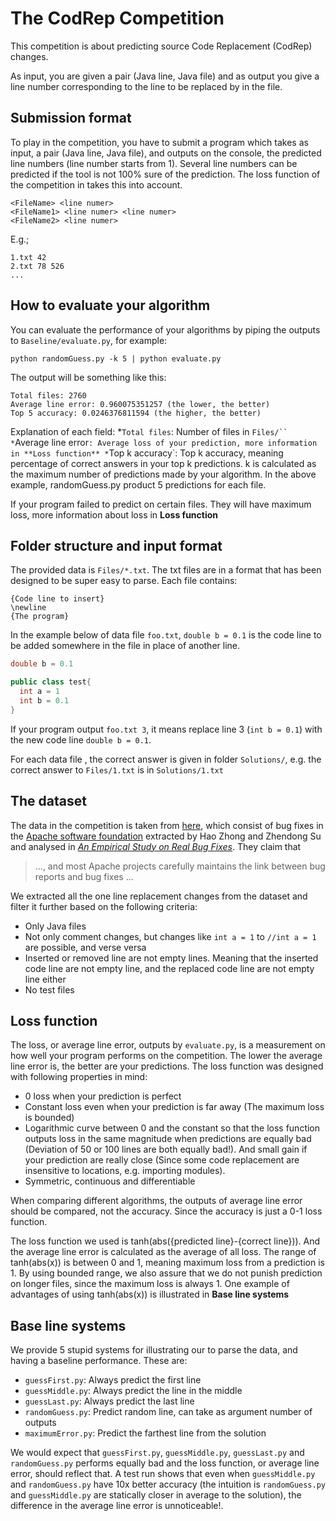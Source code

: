 # The CodRep Competition

This competition is about predicting source Code Replacement (CodRep) changes.

As input, you are given a pair (Java line, Java file) and as output you give a line number corresponding to the line to be replaced by in the file.

## Submission format

To play in the competition, you have to submit a program which takes as input, a pair (Java line, Java file), and outputs on the console, the predicted line numbers (line number starts from 1). Several line numbers can be predicted if the tool is not 100% sure of the prediction. The loss function of the competition in takes this into account.

```
<FileName> <line numer>
<FileName1> <line numer> <line numer>
<FileName2> <line numer>
```

E.g.;
```
1.txt 42
2.txt 78 526
...
```

## How to evaluate your algorithm

You can evaluate the performance of your algorithms by piping the outputs to `Baseline/evaluate.py`, for example:
```shell
python randomGuess.py -k 5 | python evaluate.py
```

The output will be something like this:
```
Total files: 2760
Average line error: 0.960075351257 (the lower, the better)
Top 5 accuracy: 0.0246376811594 (the higher, the better)
```

Explanation of each field:
*`Total files`: Number of files in `Files/``
*`Average line error`: Average loss of your prediction, more information in **Loss function**
*`Top k accuracy`: Top k accuracy, meaning percentage of correct answers in your top k predictions. k is calculated as the maximum number of predictions made by your algorithm. In the above example, randomGuess.py product 5 predictions for each file.

If your program failed to predict on certain files. They will have maximum loss, more information about loss in **Loss function**


## Folder structure and input format

The provided data is `Files/*.txt`. The txt files are in a format that has been designed to be super easy to parse.
Each file contains:
```
{Code line to insert}
\newline
{The program}
```

In the example below of data file `foo.txt`, `double b = 0.1` is the code line to be added somewhere in the file in place of another line.
```java
double b = 0.1

public class test{
  int a = 1
  int b = 0.1
}
```

If your program output `foo.txt 3`, it means replace line 3 (`int b = 0.1`) with the new code line `double b = 0.1`.

For each data file , the correct answer is given in folder `Solutions/`,  e.g. the correct answer to `Files/1.txt` is in `Solutions/1.txt`

## The dataset

The data in the competition is taken from [here](https://github.com/monperrus/real-bug-fixes-icse-2015/), which consist of bug fixes in the [Apache software foundation](http://apache.org) extracted by Hao Zhong and Zhendong Su and analysed in [*An Empirical Study on Real Bug Fixes*](http://stap.sjtu.edu.cn/images/8/86/Icse15-bugstudy.pdf). They claim that
> ..., and most Apache projects carefully maintains the link between bug reports and bug fixes ...

We extracted all the one line replacement changes from the dataset and filter it further based on the following criteria:
* Only Java files
* Not only comment changes, but changes like `int a = 1` to `//int a = 1` are possible, and verse versa
* Inserted or removed line are not empty lines. Meaning that the inserted code line are not empty line, and the replaced code line are not empty line either
* No test files


## Loss function

The loss, or average line error, outputs by `evaluate.py`, is a measurement on how well your program performs on the competition. The lower the average line error is, the better are your predictions. The loss function was designed with following properties in mind:
* 0 loss when your prediction is perfect
* Constant loss even when your prediction is far away (The maximum loss is bounded)
* Logarithmic curve between 0 and the constant so that the loss function outputs loss in the same magnitude when predictions are equally bad (Deviation of 50 or 100 lines are both equally bad!). And small gain if your prediction are really close (Since some code replacement are insensitive to locations, e.g. importing modules).
* Symmetric, continuous and differentiable

When comparing different algorithms, the outputs of average line error should be compared, not the accuracy. Since the accuracy is just a 0-1 loss function.

The loss function we used is tanh(abs({predicted line}-{correct line})). And the average line error is calculated as the average of all loss. The range of tanh(abs(x)) is between 0 and 1, meaning maximum loss from a prediction is 1. By using bounded range, we also assure that we do not punish prediction on longer files, since the maximum loss is always 1. One example of advantages of using tanh(abs(x)) is illustrated in **Base line systems**


## Base line systems

We provide 5 stupid systems for illustrating our to parse the data, and having a baseline performance. These are:
* `guessFirst.py`: Always predict the first line
* `guessMiddle.py`: Always predict the line in the middle
* `guessLast.py`: Always predict the last line
* `randomGuess.py`: Predict random line, can take as argument number of outputs
* `maximumError.py`: Predict the farthest line from the solution

We would expect that `guessFirst.py`, `guessMiddle.py`, `guessLast.py` and `randomGuess.py` performs equally bad and the loss function, or average line error, should reflect that. A test run shows that even when `guessMiddle.py` and `randomGuess.py` have 10x better accuracy (the intuition is `randomGuess.py` and `guessMiddle.py` are statically closer in average to the solution), the difference in the average line error is unnoticeable!.
